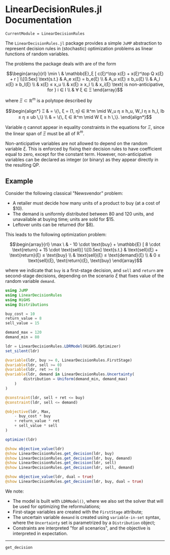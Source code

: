 # LinearDecisionRules.jl Documentation

```@meta
CurrentModule = LinearDecisionRules
```

The `LinearDecisionRules.jl` package provides a simple `JuMP` abstraction to represent decision rules in (stochastic) optimization problems as linear functions of random variables.

The problems the package deals with are of the form
```math
\begin{array}{rl}
\min \ & \mathbb{E}_ξ [ c(ξ)^\top x(ξ) + x(ξ)^\top Q x(ξ) + r ] \\[0.5ex]
\text{s.t.} & A_e x(ξ) = b_e(ξ) \\
& A_u x(ξ) ≤ b_u(ξ) \\
& A_l x(ξ) ≥ b_l(ξ) \\
& x(ξ) ≤ x_u \\
& x(ξ) ≥ x_l \\
& x_i(ξ) \text{ is non-anticipative, for } i ∈ I \\
& ∀ ξ ∈ Ξ
\end{array}
```
where $Ξ ⊂ ℝ^m$ is a polytope described by
```math
\begin{align*}
Ξ & = \{\, ξ = (1, η) ∈ ℝ^m \mid W_u η ≤ h_u, W_l η ≥ h_l, lb ≤ η ≤ ub \,\} \\
& = \{\, ξ ∈ ℝ^m \mid W ξ ≥ h \,\}.
\end{align*}
```
Variable $η$ cannot appear in equality constraints in the equations for $\Xi$, since the linear span of $Ξ$ must be all of $ℝ^m$.

Non-anticipative variables are not allowed to depend on the random variable $ξ$.
This is enforced by fixing their decision rules to have coefficient equal to zero, except for the constant term.
However, non-anticipative variables can be declared as integer (or binary) as they appear directly in the resulting QP.

## Example

Consider the following classical "Newsvendor" problem:
- A retailer must decide how many units of a product to buy (at a cost of \$10).
- The demand is uniformly distributed between 80 and 120 units, and unavailable at buying time; units are sold for \$15.
- Leftover units can be returned (for \$8).

This leads to the following optimization problem:
```math
\begin{array}{rl}
\max \ & - 10 \cdot \text{buy} + \mathbb{E} [ 8 \cdot \text{return} + 15 \cdot \text{sell}] \\[0.5ex]
\text{s.t.} & \text{sell}(ξ) + \text{return}(ξ) ≤ \text{buy} \\
& \text{sell}(ξ) ≤ \text{demand}(ξ) \\
& 0 ≤ \text{sell}(ξ), \text{return}(ξ), \text{buy}
\end{array}
```
where we indicate that `buy` is a first-stage decision, and `sell` and `return` are second-stage decisions, depending on the scenario $\xi$ that fixes value of the random variable `demand`.

```julia
using JuMP
using LinearDecisionRules
using HiGHS
using Distributions

buy_cost = 10
return_value = 8
sell_value = 15

demand_max = 120
demand_min = 80

ldr = LinearDecisionRules.LDRModel(HiGHS.Optimizer)
set_silent(ldr)

@variable(ldr, buy >= 0, LinearDecisionRules.FirstStage)
@variable(ldr, sell >= 0)
@variable(ldr, ret >= 0)
@variable(ldr, demand in LinearDecisionRules.Uncertainty(
        distribution = Uniform(demand_min, demand_max)
    )
)

@constraint(ldr, sell + ret <= buy)
@constraint(ldr, sell <= demand)

@objective(ldr, Max,
    - buy_cost * buy
    + return_value * ret
    + sell_value * sell
)

optimize!(ldr)

@show objective_value(ldr)
@show LinearDecisionRules.get_decision(ldr, buy)
@show LinearDecisionRules.get_decision(ldr, buy, demand)
@show LinearDecisionRules.get_decision(ldr, sell)
@show LinearDecisionRules.get_decision(ldr, sell, demand)

@show objective_value(ldr, dual = true)
@show LinearDecisionRules.get_decision(ldr, buy, dual = true)
```

We note:
* The model is built with `LDRModel()`, where we also set the solver that will be used for optimizing the reformulations;
* First-stage variables are created with the `FirstStage` attribute;
* The uncertain variable `demand` is created using `variable-in-set` syntax, where the `Uncertainty` set is parametrized by a `Distribution` object;
* Constraints are interpreted "for all scenarios", and the objective is interpreted in expectation.

---

```@docs
get_decision
```
